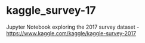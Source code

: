 # kaggle_survey-17
Jupyter Notebook exploring the 2017 survey dataset - https://www.kaggle.com/kaggle/kaggle-survey-2017
